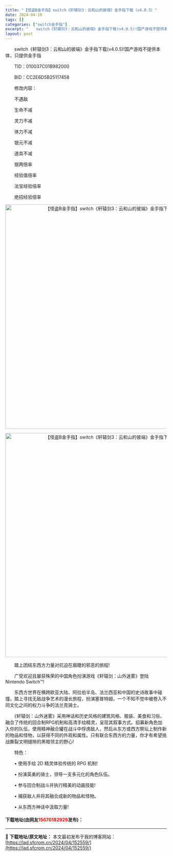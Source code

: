 ```yaml
---
title: "【怪盗B金手指】switch《轩辕剑3：云和山的彼端》金手指下载（v4.0.5）"
date: 2024-04-10
tags: []
categories: ["switch金手指"]
excerpt: "　　switch《轩辕剑3：云和山的彼端》金手指下载(v4.0.5)!国产游戏不提供本体，只提供金手指 　　TID：010037C01B982000 　　BID：CC2E6D5B25117458 　　修改内容： 　　不遇敌 　　生命不减 　　灵力不减 　　体力不减 　　银元不减 　　道具不减 　　银&hellip;"
layout: post
---
```


 <p>　　switch《轩辕剑3：云和山的彼端》金手指下载(v4.0.5)!国产游戏不提供本体，只提供金手指</p> <p>　　TID：010037C01B982000</p> <p>　　BID：CC2E6D5B25117458</p> <p>　　修改内容：</p> <p>　　不遇敌</p> <p>　　生命不减</p> <p>　　灵力不减</p> <p>　　体力不减</p> <p>　　银元不减</p> <p>　　道具不减</p> <p>　　银两倍率</p> <p>　　经验值倍率</p> <p>　　法宝经验倍率</p> <p>　　绝招经验倍率</p> <p align="center"><img align="" border="0" src="https://lad.sfcrom.cn/wp-content/uploads/2024/04/20240410_6615e9cf8995e.webp" width="700" alt="【怪盗B金手指】switch《轩辕剑3：云和山的彼端》金手指下载（v4.0.5）" /></p> <p align="center"><img align="" border="0" src="https://lad.sfcrom.cn/wp-content/uploads/2024/04/20240410_6615e9cfe6ba9.webp" width="700" alt="【怪盗B金手指】switch《轩辕剑3：云和山的彼端》金手指下载（v4.0.5）" /></p> <p>　　踏上团结东西方力量对抗迫在眉睫的邪恶的旅程!</p> <p>　　广受欢迎且屡获殊荣的中国角色扮演游戏《轩辕剑：山外迷雾》登陆 Nintendo Switch&trade;!</p> <p>　　东西方世界在横跨欧亚大陆、阿拉伯半岛、法兰西亚和中国的史诗故事中碰撞。踏上寻找无敌战争艺术的漫长旅程，扮演塞普特姆，一个不知不觉中被卷入不同文化之间的权力斗争的法兰克骑士。</p> <p>　　《轩辕剑：山外迷雾》采用神话和历史风格的建筑风格、服装、美食和习俗，融合了传统的回合制RPG机制和高清手绘精灵，呈现其叙事方式。招募新角色加入你的队伍，使用精神融合罐在战斗中俘虏敌人，然后从东方或西方祭坛上制作新的物品和怪物，以获得不同的外观和属性。只有联合东西方的力量，你才有希望挑战撕裂文明缝隙的黑暗领主的野心!</p> <p>　　特色：</p> <p>　　&bull; 使用手绘 2D 精灵体验传统的 RPG 机制!</p> <p>　　&bull; 扮演英勇的骑士，领导一支多元化的角色队伍。</p> <p>　　&bull; 参与回合制战斗并执行精美的动画技能!</p> <p>　　&bull; 捕获敌人并将其融合成新的物品和怪物。</p> <p>　　&bull; 从东西方神话中汲取力量!</p> <p><h4>下载地址(由网友<font color="red">15670182929</font>发布)：</h4></p> 

---
📖 **下载地址/原文地址：** 本文最初发布于我的博客网站：[https://lad.sfcrom.cn/2024/04/152559/](https://lad.sfcrom.cn/2024/04/152559/)
